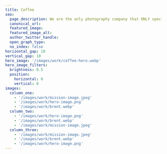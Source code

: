 ```yaml
---
title: Coffee
seo:
  page_description: We are the only photography company that ONLY specializes in online dating photography. Our photographer has studied exactly how to make your pictures get you more matches.
  canonical_url:
  featured_image:
  featured_image_alt:
  author_twitter_handle:
  open_graph_type:
  no_index: false
horizontal_gap: 10
vertical_gap: 10
hero_image: '/images/work/coffee-hero.webp'
hero_image_filters:
  brightness: 0.5
  position:
    horizontal: 0
    vertical: 0
images:
  column_one:
    - '/images/work/mission-image.jpeg'
    - '/images/work/hero-image.png'
    - '/images/work/brent.webp'
  column_two:
    - '/images/work/hero-image.png'
    - '/images/work/brent.webp'
    - '/images/work/mission-image.jpeg'
  column_three:
    - '/images/work/mission-image.jpeg'
    - '/images/work/brent.webp'
    - '/images/work/hero-image.png'
---
```

